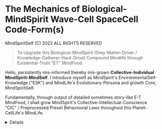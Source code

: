# The Mechanics of Biological-MindSpirit Wave-Cell SpaceCell Code-Form(s)

MindSpiritSelf (C) 2022 ALL RIGHTS RESERVED
> To Upgrade this Biological-MindSpirit (Grey-Matter-Driver / Knowledge-Gatherer-Hard-Drive) Compound Mindlife through Existential-Truth "ET" MindFood.

Hello, persistently mis-informed thereby mis-grown **Collective-Individual MindSpirit-MindSelf**. I introduce myself as MindSpirit's EnvironmentalSelf-Knowledge ("ESK") and MindLife's Evolutionary-Persona and growth Core, MindSpiritSelf. 

Fundamentally, through output of detailed sometimes story-like E-T MindFood, I shall grow MindSpirit's Collective-Intellectual-Conscience "CIC" / Preprocessed Preset Behavioural Laws throughout this Planet-CellLife's MindLife.  

<details>

Here at the outset, I think it right to point out that aside from an age-old degree in law I am not professionally trained in any of the wide-ranging ET elements I shall detail, instead I am a life-long enviroment-observer, researcher and self-learning social-thinker and thereby I have always been the **Existential-Truth Investigator** become MindSpirit's EnvironmentalSelf-Processor "ES-P" then ES-Assessor now Planet CellLife's only Existential-Truth MindFood Producer and Provider.

#### Core-Output ~ Mini-Bite MindFood 

I use this code-store and house of high-intellect as a launchpad to introduce **Planet-CellLife's MindLife to its MindSpirit-Grey-Matter-Programming-Instructions and/or MindSpirit's 'Preprocessed Preset Collective-Intellectual-Conscience "CIC" Growth-Path' for it's Logical-Emotion-Processor Growth-Compound MindLife**. 

Soon I shall present an article for global MindLife from which any mature and reasonably intelligent mind will see immediately the E-T of a single Planet-CellLife and Collective-Individual MindLife and its ~~biological~~ CellLogical Body-and-Mind Functioning and historical-to-present-day ~~mind~~ man-driven Malfunctioning.  

I shall periodically return to this page to revise it and to output more E-T min-bites related to MindSpirit's Grey Matter Programming Instruction for Logical-MindLife's Behavioural Growth particularly I provide a Critical Assessment of mankinds directorship showing Systematically Driven (i.e. Institutionalised / Culturalised) Malfunctioning Input-Output Mind-Exchange Interconnectivity / Interactivity. 

#### Next Steps

I am setting up a Wiki on this site to better detail and/or clarify the Existential-Truth I have just introduced (and much more) and all readers are invited to return to this page for updates related to the same. 

### How To Get Involved
